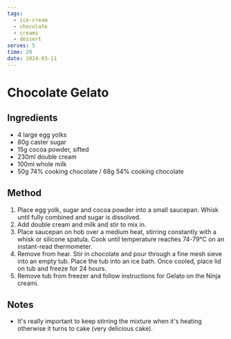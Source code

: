```yaml
---
tags:
  - ice-cream
  - chocolate
  - creami
  - dessert
serves: 5
time: 20
date: 2024-03-11
---
```

# Chocolate Gelato

## Ingredients

- 4 large egg yolks
- 80g caster sugar
- 15g cocoa powder, sifted
- 230ml double cream
- 100ml whole milk
- 50g 74% cooking chocolate / 68g 54% cooking chocolate

## Method

1.   Place egg yolk, sugar and cocoa powder into a small saucepan. Whisk until fully combined and sugar is dissolved.
2. Add double cream and milk and stir to mix in.
3. Place saucepan on hob over a medium heat, stirring constantly with a whisk or silicone spatula. Cook until temperature reaches 74-79°C on an instant-read thermometer.
4. Remove from hear. Stir in chocolate and pour through a fine mesh sieve into an empty tub. Place the tub into an ice bath. Once cooled, place lid on tub and freeze for 24 hours.
5. Remove tub from freezer and follow instructions for Gelato on the Ninja creami.

## Notes

- It's really important to keep stirring the mixture when it's heating otherwise it turns to cake (very delicious cake).